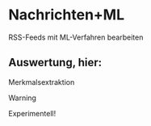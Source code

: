 # Nachrichten+ML
 RSS-Feeds mit ML-Verfahren bearbeiten
## Auswertung, hier:
Merkmalsextraktion
> [!WARNING]
> Experimentell!
